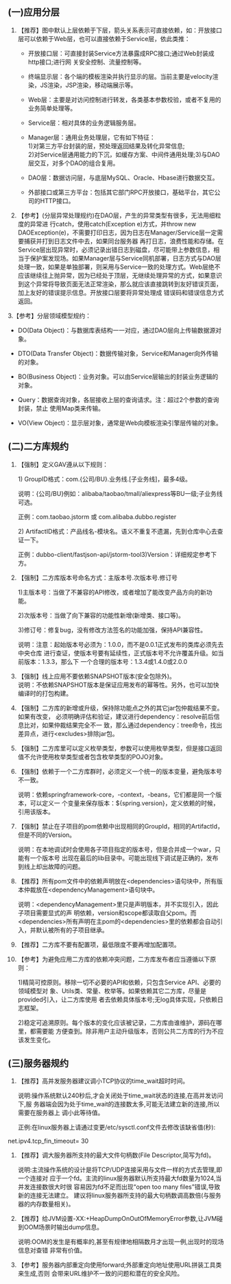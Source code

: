 ## \(一\)应用分层

1. 【推荐】图中默认上层依赖于下层，箭头关系表示可直接依赖，如：开放接口层可以依赖于Web层，也可以直接依赖于Service层，依此类推：

   * 开放接口层：可直接封装Service方法暴露成RPC接口;通过Web封装成http接口;进行网 关安全控制、流量控制等。

   * 终端显示层：各个端的模板渲染并执行显示的层。当前主要是velocity渲染，JS渲染，JSP渲染，移动端展示等。

   * Web层：主要是对访问控制进行转发，各类基本参数校验，或者不复用的业务简单处理等。

   * Service层：相对具体的业务逻辑服务层。

   * Manager层：通用业务处理层，它有如下特征：  
     1\)对第三方平台封装的层，预处理返回结果及转化异常信息;  
     2\)对Service层通用能力的下沉，如缓存方案、中间件通用处理;3\)与DAO层交互，对多个DAO的组合复用。

   * DAO层：数据访问层，与底层MySQL、Oracle、Hbase进行数据交互。

   * 外部接口或第三方平台：包括其它部门RPC开放接口，基础平台，其它公司的HTTP接口。

2. 【参考】\(分层异常处理规约\)在DAO层，产生的异常类型有很多，无法用细粒度的异常进 行catch，使用catch\(Exception e\)方式，并throw new DAOException\(e\)，不需要打印日志，因为日志在Manager/Service层一定需要捕获并打到日志文件中去，如果同台服务器 再打日志，浪费性能和存储。在Service层出现异常时，必须记录出错日志到磁盘，尽可能带上参数信息，相当于保护案发现场。如果Manager层与Service同机部署，日志方式与DAO层处理一致，如果是单独部署，则采用与Service一致的处理方式。Web层绝不应该继续往上抛异常，因为已经处于顶层，无继续处理异常的方式，如果意识到这个异常将导致页面无法正常渲染，那么就应该直接跳转到友好错误页面，加上友好的错误提示信息。开放接口层要将异常处理成 错误码和错误信息方式返回。

3.【参考】分层领域模型规约：

* DO\(Data Object\)：与数据库表结构一一对应，通过DAO层向上传输数据源对象。

* DTO\(Data Transfer Object\)：数据传输对象，Service和Manager向外传输的对象。

* BO\(Business Object\)：业务对象。可以由Service层输出的封装业务逻辑的对象。

* Query：数据查询对象，各层接收上层的查询请求。注：超过2个参数的查询封装，禁止 使用Map类来传输。

* VO\(View Object\)：显示层对象，通常是Web向模板渲染引擎层传输的对象。



## \(二\)二方库规约

1. 【强制】定义GAV遵从以下规则：

   1\) GroupID格式：com.{公司/BU}.业务线.\[子业务线\]，最多4级。

   说明：{公司/BU}例如：alibaba/taobao/tmall/aliexpress等BU一级;子业务线可选。

   正例：com.taobao.jstorm 或 com.alibaba.dubbo.register

   2\) ArtifactID格式：产品线名-模块名。语义不重复不遗漏，先到仓库中心去查证一下。

   正例：dubbo-client/fastjson-api/jstorm-tool3\)Version：详细规定参考下方。

2. 【强制】二方库版本号命名方式：主版本号.次版本号.修订号

   1\)主版本号：当做了不兼容的API修改，或者增加了能改变产品方向的新功能。

   2\)次版本号：当做了向下兼容的功能性新增\(新增类、接口等\)。

   3\)修订号：修复bug，没有修改方法签名的功能加强，保持API兼容性。

   说明：注意：起始版本号必须为：1.0.0，而不是0.0.1正式发布的类库必须先去中央仓库 进行查证，使版本号要有延续性，正式版本号不允许覆盖升级。如当前版本：1.3.3，那么下 一个合理的版本号：1.3.4或1.4.0或2.0.0

3. 【强制】线上应用不要依赖SNAPSHOT版本\(安全包除外\)。  
   说明：不依赖SNAPSHOT版本是保证应用发布的幂等性。另外，也可以加快编译时的打包构建。

4. 【强制】二方库的新增或升级，保持除功能点之外的其它jar包仲裁结果不变。如果有改变， 必须明确评估和验证，建议进行dependency：resolve前后信息比对，如果仲裁结果完全不一 致，那么通过dependency：tree命令，找出差异点，进行&lt;excludes&gt;排除jar包。

5. 【强制】二方库里可以定义枚举类型，参数可以使用枚举类型，但是接口返回值不允许使用枚举类型或者包含枚举类型的POJO对象。

6. 【强制】依赖于一个二方库群时，必须定义一个统一的版本变量，避免版本号不一致。

   说明：依赖springframework-core，-context，-beans，它们都是同一个版本，可以定义一 个变量来保存版本：${spring.version}，定义依赖的时候，引用该版本。

7. 【强制】禁止在子项目的pom依赖中出现相同的GroupId，相同的ArtifactId，但是不同的Version。

   说明：在本地调试时会使用各子项目指定的版本号，但是合并成一个war，只能有一个版本号 出现在最后的lib目录中。可能出现线下调试是正确的，发布到线上却出故障的问题。

8. 【推荐】所有pom文件中的依赖声明放在&lt;dependencies&gt;语句块中，所有版本仲裁放在&lt;dependencyManagement&gt;语句块中。

   说明：&lt;dependencyManagement&gt;里只是声明版本，并不实现引入，因此子项目需要显式的声 明依赖，version和scope都读取自父pom。而&lt;dependencies&gt;所有声明在主pom的&lt;dependencies&gt;里的依赖都会自动引入，并默认被所有的子项目继承。

9. 【推荐】二方库不要有配置项，最低限度不要再增加配置项。

10. 【参考】为避免应用二方库的依赖冲突问题，二方库发布者应当遵循以下原则：

    1\)精简可控原则。移除一切不必要的API和依赖，只包含Service API、必要的领域模型对 象、Utils类、常量、枚举等。如果依赖其它二方库，尽量是provided引入，让二方库使用 者去依赖具体版本号;无log具体实现，只依赖日志框架。

    2\)稳定可追溯原则。每个版本的变化应该被记录，二方库由谁维护，源码在哪里，都需要能 方便查到。除非用户主动升级版本，否则公共二方库的行为不应该发生变化。



## \(三\)服务器规约

1. 【推荐】高并发服务器建议调小TCP协议的time\_wait超时时间。

   说明:操作系统默认240秒后,才会关闭处于time\_wait状态的连接,在高并发访问下,服 务器端会因为处于time\_wait的连接数太多,可能无法建立新的连接,所以需要在服务器上 调小此等待值。

   正例:在linux服务器上请通过变更/etc/sysctl.conf文件去修改该缺省值\(秒\):

net.ipv4.tcp\_fin\_timeout= 30

1. 【推荐】调大服务器所支持的最大文件句柄数\(File Descriptor,简写为fd\)。

   说明:主流操作系统的设计是将TCP/UDP连接采用与文件一样的方式去管理,即一个连接对 应于一个fd。主流的linux服务器默认所支持最大fd数量为1024,当并发连接数很大时很 容易因为fd不足而出现“open too many files”错误,导致新的连接无法建立。 建议将linux服务器所支持的最大句柄数调高数倍\(与服务器的内存数量相关\)。

2. 【推荐】给JVM设置-XX:+HeapDumpOnOutOfMemoryError参数,让JVM碰到OOM场景时输出dump信息。

   说明:OOM的发生是有概率的,甚至有规律地相隔数月才出现一例,出现时的现场信息对查错 非常有价值。

3. 【参考】服务器内部重定向使用forward;外部重定向地址使用URL拼装工具类来生成,否则 会带来URL维护不一致的问题和潜在的安全风险。



